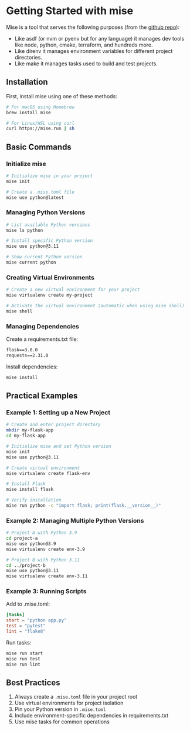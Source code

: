# Getting Started with mise
Mise is a tool that serves the following purposes (from the [github repo](https://github.com/jdx/mise)):
- Like asdf (or nvm or pyenv but for any language) it manages dev tools like node, python, cmake, terraform, and hundreds more.
- Like direnv it manages environment variables for different project directories.
- Like make it manages tasks used to build and test projects.

## Installation

First, install mise using one of these methods:

```bash
# For macOS using Homebrew
brew install mise

# For Linux/WSL using curl
curl https://mise.run | sh
```

## Basic Commands

### Initialize mise
```bash
# Initialize mise in your project
mise init

# Create a .mise.toml file
mise use python@latest
```

### Managing Python Versions

```bash
# List available Python versions
mise ls python

# Install specific Python version
mise use python@3.11

# Show current Python version
mise current python
```

### Creating Virtual Environments

```bash
# Create a new virtual environment for your project
mise virtualenv create my-project

# Activate the virtual environment (automatic when using mise shell)
mise shell
```

### Managing Dependencies

Create a requirements.txt file:
```txt
flask==3.0.0
requests==2.31.0
```

Install dependencies:
```bash
mise install
```

## Practical Examples

### Example 1: Setting up a New Project
```bash
# Create and enter project directory
mkdir my-flask-app
cd my-flask-app

# Initialize mise and set Python version
mise init
mise use python@3.11

# Create virtual environment
mise virtualenv create flask-env

# Install Flask
mise install flask

# Verify installation
mise run python -c "import flask; print(flask.__version__)"
```

### Example 2: Managing Multiple Python Versions
```bash
# Project A with Python 3.9
cd project-a
mise use python@3.9
mise virtualenv create env-3.9

# Project B with Python 3.11
cd ../project-b
mise use python@3.11
mise virtualenv create env-3.11
```

### Example 3: Running Scripts
Add to .mise.toml:
```toml
[tasks]
start = "python app.py"
test = "pytest"
lint = "flake8"
```

Run tasks:
```bash
mise run start
mise run test
mise run lint
```

## Best Practices

1. Always create a `.mise.toml` file in your project root
2. Use virtual environments for project isolation
3. Pin your Python version in `.mise.toml`
4. Include environment-specific dependencies in requirements.txt
5. Use mise tasks for common operations